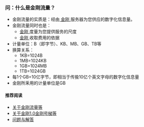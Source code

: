 ### 问：什么是金刚流量？
- 金刚流量的实质是：经由[ 金刚 ](https://a2zitpro.github.io/web/金刚公司)服务器为您供应的数字化信息量。
- 金刚流量同时也是：
  - [ 金刚 ](https://a2zitpro.github.io/web/金刚公司)度量为您提供服务的尺度
  - [ 金刚 ](https://a2zitpro.github.io/web/金刚公司)收取费用的依据
- 计量单位：B（即字节）、KB、MB、GB、TB等
- 换算关系：
  - 1KB=1024B
  - 1MB=1024KB
  - 1GB=1024MB
  - 1TB=1024GB
- 每1个GB=10亿字节，即相当于传揄10亿个英文字母的数字化信息量
- 金刚所釆用的计量单位是GB


#### 推荐阅读
- [关于金刚流量等](https://a2zitpro.github.io/web/列表-流量及相关问题)
- [关于金刚1.0金刚号梯等](https://a2zitpro.github.io/web/列表-关于金刚1.0配置金刚号型翻墙梯及相关问题)
- [问题与解答](https://a2zitpro.github.io/web/列表-问题与解答)
